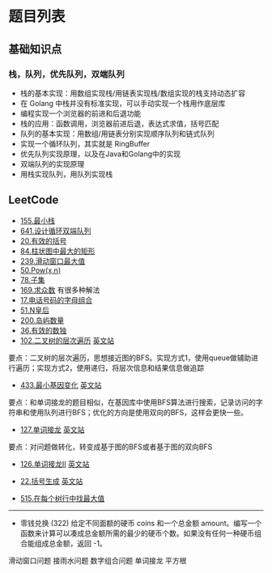 
# 题目列表

## 基础知识点

### 栈，队列，优先队列，双端队列

- 栈的基本实现：用数组实现栈/用链表实现栈/数组实现的栈支持动态扩容
- 在 Golang 中栈并没有标准实现，可以手动实现一个栈用作底层库
- 编程实现一个浏览器的前进和后退功能
- 栈的应用：函数调用，浏览器前进后退，表达式求值，括号匹配
- 队列的基本实现：用数组/用链表分别实现顺序队列和链式队列
- 实现一个循环队列，其实就是 RingBuffer
- 优先队列实现原理，以及在Java和Golang中的实现
- 双端队列的实现原理
- 用栈实现队列，用队列实现栈

## LeetCode

- [155.最小栈](https://leetcode-cn.com/problems/min-stack/)
- [641.设计循环双端队列](https://leetcode-cn.com/problems/design-circular-deque)
- [20.有效的括号](https://leetcode-cn.com/problems/valid-parentheses/)
- [84.柱状图中最大的矩形](https://leetcode-cn.com/problems/largest-rectangle-in-histogram)
- [239.滑动窗口最大值](https://leetcode-cn.com/problems/sliding-window-maximum/)
- [50.Pow(x,n)](https://leetcode-cn.com/problems/powx-n/)
- [78.子集](https://leetcode-cn.com/problems/subsets/)
- [169.求众数](https://leetcode-cn.com/problems/majority-element)  有很多种解法
- [17.电话号码的字母组合](https://leetcode-cn.com/problems/letter-combinations-of-a-phone-number/)
- [51.N皇后](https://leetcode-cn.com/problems/n-queens/)
- [200.岛屿数量](https://leetcode-cn.com/problems/number-of-islands)
- [36.有效的数独](https://leetcode-cn.com/problems/valid-sudoku/)
- [102.二叉树的层次遍历](https://leetcode-cn.com/problems/binary-tree-level-order-traversal) [英文站](https://leetcode.com/problems/binary-tree-level-order-traversal)

要点：二叉树的层次遍历，思想接近图的BFS。实现方式1，使用queue做辅助进行遍历；实现方式2，使用递归，将层次信息和结果信息做追踪

- [433.最小基因变化](https://leetcode-cn.com/problems/minimum-genetic-mutation/) [英文站](https://leetcode.com/problems/minimum-genetic-mutation/)

要点：和单词接龙的题目相似，在基因库中使用BFS算法进行搜索，记录访问的字符串和使用队列进行BFS；优化的方向是使用双向的BFS，这样会更快一些。

- [127.单词接龙](https://leetcode-cn.com/problems/word-ladder/) [英文站](https://leetcode.com/problems/word-ladder/)

要点：对问题做转化，转变成基于图的BFS或者基于图的双向BFS

- [126.单词接龙II](https://leetcode-cn.com/problems/word-ladder-ii/) [英文站](https://leetcode.com/problems/word-ladder-ii/)

- [22.括号生成](https://leetcode-cn.com/problems/generate-parentheses) [英文站](https://leetcode.com/problems/generate-parentheses)

- [515.在每个树行中找最大值](https://leetcode-cn.com/problems/find-largest-value-in-each-tree-row)

---

- 零钱兑换 (322)
给定不同面额的硬币 coins 和一个总金额 amount。编写一个函数来计算可以凑成总金额所需的最少的硬币个数。如果没有任何一种硬币组合能组成总金额，返回 -1。

滑动窗口问题
接雨水问题
数字组合问题
单词接龙
平方根
